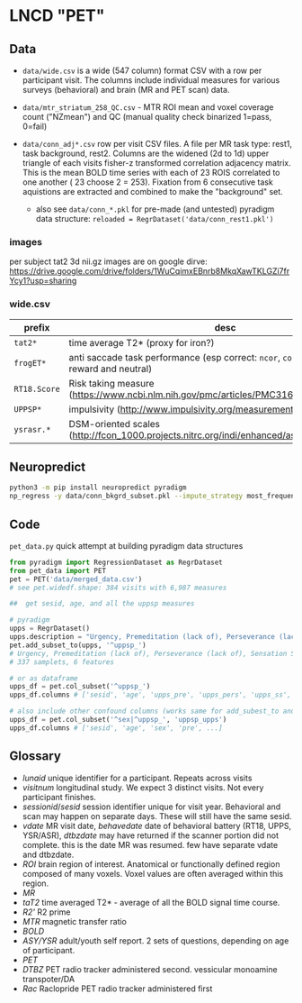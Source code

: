 # LNCD "PET" 

## Data
 * `data/wide.csv` is a wide (547 column) format CSV with a row per participant visit.
The columns include individual measures for various surveys (behavioral) and brain (MR and PET scan) data.

 * `data/mtr_striatum_258_QC.csv` - MTR ROI mean and voxel coverage count ("NZmean") and QC (manual quality check binarized 1=pass, 0=fail)

 * `data/conn_adj*.csv` row per visit CSV files. A file per MR task type: rest1, task background, rest2. Columns are the widened (2d to 1d) upper triangle of each visits fisher-z transformed correlation adjacency matrix. This is the mean BOLD time series with each of 23 ROIS correlated to one another ( 23 choose 2 = 253). Fixation from 6 consecutive task aquistions are extracted and combined to make the "background" set. 
   * also see `data/conn_*.pkl` for pre-made (and untested) pyradigm data structure:  `reloaded = RegrDataset('data/conn_rest1.pkl')`

### images
per subject tat2 3d nii.gz images are on google dirve:
   https://drive.google.com/drive/folders/1WuCqimxEBnrb8MkqXawTKLGZi7frYcy1?usp=sharing

### wide.csv

  | prefix       | desc|
  | ------       | ---- |
  | `tat2*`      | time average T2* (proxy for iron?) |
  | `frogET*`    | anti saccade task performance (esp correct: `ncor`, `corlat`, `corsd` for reward and neutral)  |
  | `RT18.Score` | Risk taking measure (https://www.ncbi.nlm.nih.gov/pmc/articles/PMC3160867/)|
  | `UPPSP*`     | impulsivity (http://www.impulsivity.org/measurement/UPPS_P )|
  | `ysrasr.*`   | DSM-oriented scales (http://fcon_1000.projects.nitrc.org/indi/enhanced/assessments/asr.html) |
  

## Neuropredict

```bash
python3 -m pip install neuropredict pyradigm
np_regress -y data/conn_bkgrd_subset.pkl --impute_strategy most_frequent -e randomforestregressor
```

## Code

`pet_data.py` quick attempt at building pyradigm data structures


```python
from pyradigm import RegressionDataset as RegrDataset
from pet_data import PET
pet = PET('data/merged_data.csv')
# see pet.widedf.shape: 384 visits with 6,987 measures

##  get sesid, age, and all the uppsp measures

# pyradigm
upps = RegrDataset()
upps.description = "Urgency, Premeditation (lack of), Perseverance (lack of), Sensation Seeking, Positive Urgency, Impulsive Behavior Scale"
pet.add_subset_to(upps, '^uppsp_') 
# Urgency, Premeditation (lack of), Perseverance (lack of), Sensation Seeking, Positive Urgency, Impulsive Behavior Scale 
# 337 samplets, 6 features

# or as dataframe
upps_df = pet.col_subset('^uppsp_')
upps_df.columns # ['sesid', 'age', 'upps_pre', 'upps_pers', 'upps_ss', 'upps_pu', 'upps_tot', 'upps_negurg']

# also include other confound columns (works same for add_subest_to and col_subset)
upps_df = pet.col_subset('^sex|^uppsp_', 'uppsp_upps')
upps_df.columns # ['sesid', 'age', 'sex', 'pre', ...]

```

## Glossary
* *lunaid*  unique identifier for a participant. Repeats across visits
* *visitnum* longitudinal study. We expect 3 distinct visits. Not every participant finishes. 
* *sessionid*/*sesid*  session identifier unique for visit year. Behavioral and scan may happen on separate days. These will still have the same sesid.
* *vdate* MR visit date, *behavedate* date of behavioral battery (RT18, UPPS, YSR/ASR), *dtbzdate* may have returned if the scanner portion did not complete. this is the date MR was resumed. few have separate vdate and dtbzdate.
* *ROI*  brain region of interest. Anatomical or functionally defined region composed of many voxels. Voxel values are often averaged within this region.
* *MR* 
* *taT2* time averaged T2\* - average of all the BOLD signal time course.
* *R2'* R2 prime
* *MTR* magnetic transfer ratio
* *BOLD* 
* *ASY/YSR* adult/youth self report. 2 sets of questions, depending on age of participant.
* *PET* 
* *DTBZ* PET radio tracker administered second. vessicular monoamine transpoter/DA
* *Rac* Raclopride PET radio tracker administered first
